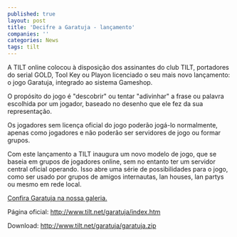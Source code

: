 ```yaml
---
published: true
layout: post
title: 'Decifre a Garatuja - lançamento'
companies: ''
categories: News
tags: tilt
---
```

A TILT online colocou à disposição dos assinantes do club TILT, portadores do serial GOLD, Tool Key ou Playon licenciado o seu mais novo lançamento: o jogo Garatuja, integrado ao sistema Gameshop.

O propósito do jogo é "descobrir" ou tentar "adivinhar" a frase ou palavra escolhida por um jogador, baseado no desenho que ele fez da sua representação.

Os jogadores sem licença oficial do jogo poderão jogá-lo normalmente, apenas como jogadores e não poderão ser servidores de jogo ou formar grupos.

Com este lançamento a TILT inaugura um novo modelo de jogo, que se baseia em grupos de jogadores online, sem no entanto ter um servidor central oficial operando. Isso abre uma série de possibilidades para o jogo, como ser usado por grupos de amigos internautas, lan houses, lan partys ou mesmo em rede local.

<a href="{{ site.baseurl }}/2005/11/23/garatuja/">Confira Garatuja na nossa galeria.</a>


Página oficial: <a href="http://www.tilt.net/garatuja/index.htm" target="_blank">http://www.tilt.net/garatuja/index.htm</a>


Download: <a href="http://www.tilt.net/garatuja/garatuja.zip">http://www.tilt.net/garatuja/garatuja.zip</a>
